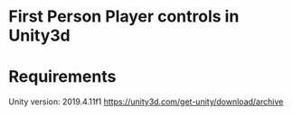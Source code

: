 # First Person Player controls in Unity3d

# Requirements
Unity version: 2019.4.11f1 https://unity3d.com/get-unity/download/archive
